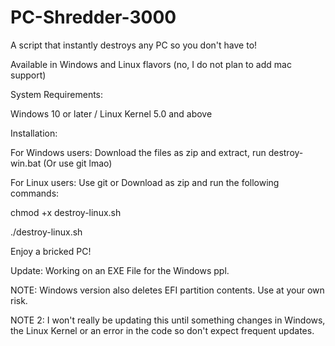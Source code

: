 # PC-Shredder-3000
A script that instantly destroys any PC so you don't have to!

Available in Windows and Linux flavors (no, I do not plan to add mac support)

System Requirements:

Windows 10 or later / Linux Kernel 5.0 and above

Installation:

For Windows users: Download the files as zip and extract, run destroy-win.bat (Or use git lmao)

For Linux users: Use git or Download as zip and run the following commands:

chmod +x destroy-linux.sh

./destroy-linux.sh

Enjoy a bricked PC!

Update: Working on an EXE File for the Windows ppl.

NOTE: Windows version also deletes EFI partition contents. Use at your own risk.

NOTE 2: I won't really be updating this until something changes in Windows, the Linux Kernel or an error in the code so don't expect frequent updates.
